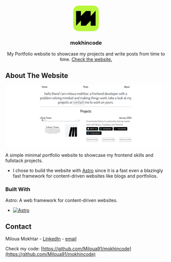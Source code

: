 <!-- PROJECT LOGO -->
<br />
<div align="center">
  <a href="https://mokhincode.com">
    <img src="./public/icon.png" alt="Logo" width="80" height="80">
  </a>

  <h3 align="center">mokhincode</h3>

  <p align="center">
    My Portfolio website to showcase my projects and write posts from time to time.
    <a href="https://mokhincode.com">Check the website.</a>
  </p>
</div>

<!-- ABOUT THE PROJECT -->
## About The Website

[![Product Name Screen Shot][product-screenshot]](https://mokhincode.com)

A simple minimal portfolio website to showcase my frontend skills and fullstack projects.

 * I chose to build the website with [Astro](https://astro.build) since it is a fast even a blazingly fast framework for content-driven websites like blogs and portfolios. 

### Built With

Astro: A web framework for content-driven websites.<br/>

* [![Astro][Astro]][Astro-url]

<!-- CONTACT -->
## Contact

Miloua Mokhtar - [LinkedIn](https://www.linkedin.com/in/mokhtar-miloua/) - [email](miloua23@gmail.com)

Check my code: [https://github.com/Miloua91/mokhincode](https://github.com/Miloua91/mokhincode)

<!-- MARKDOWN LINKS & IMAGES -->
<!-- https://www.markdownguide.org/basic-syntax/#reference-style-links -->
[Astro]: https://img.shields.io/badge/astro-000000?style=for-the-badge&logo=astro
[Astro-url]: https://astro.build
[product-screenshot]: ./public/mokhincode.PNG

